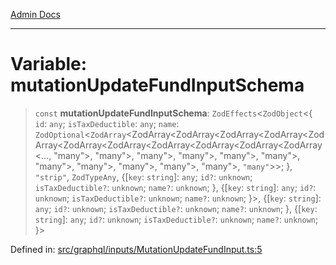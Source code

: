 [Admin Docs](/)

***

# Variable: mutationUpdateFundInputSchema

> `const` **mutationUpdateFundInputSchema**: `ZodEffects`\<`ZodObject`\<\{ `id`: `any`; `isTaxDeductible`: `any`; `name`: `ZodOptional`\<`ZodArray`\<ZodArray\<ZodArray\<ZodArray\<ZodArray\<ZodArray\<ZodArray\<ZodArray\<ZodArray\<ZodArray\<ZodArray\<ZodArray\<..., "many"\>, "many"\>, "many"\>, "many"\>, "many"\>, "many"\>, "many"\>, "many"\>, "many"\>, "many"\>, "many"\>, `"many"`\>\>; \}, `"strip"`, `ZodTypeAny`, \{[`key`: `string`]: `any`; `id?`: `unknown`; `isTaxDeductible?`: `unknown`; `name?`: `unknown`; \}, \{[`key`: `string`]: `any`; `id?`: `unknown`; `isTaxDeductible?`: `unknown`; `name?`: `unknown`; \}\>, \{[`key`: `string`]: `any`; `id?`: `unknown`; `isTaxDeductible?`: `unknown`; `name?`: `unknown`; \}, \{[`key`: `string`]: `any`; `id?`: `unknown`; `isTaxDeductible?`: `unknown`; `name?`: `unknown`; \}\>

Defined in: [src/graphql/inputs/MutationUpdateFundInput.ts:5](https://github.com/gautam-divyanshu/talawa-api/blob/de42235531e11387f0ad0479547630845dbc8b37/src/graphql/inputs/MutationUpdateFundInput.ts#L5)
